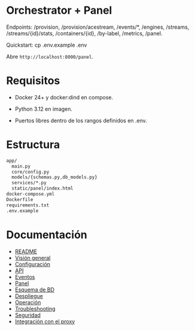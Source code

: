 # Orchestrator + Panel

Endpoints: /provision, /provision/acestream, /events/*, /engines, /streams, /streams/{id}/stats, /containers/{id}, /by-label, /metrics, /panel.

Quickstart:
cp .env.example .env

Abre `http://localhost:8000/panel`.

# Requisitos

 - Docker 24+ y docker:dind en compose.

 - Python 3.12 en imagen.

 - Puertos libres dentro de los rangos definidos en .env.

# Estructura

```md
app/
  main.py
  core/config.py
  models/{schemas.py,db_models.py}
  services/*.py
  static/panel/index.html
docker-compose.yml
Dockerfile
requirements.txt
.env.example
```

# Documentación
* [README](README.md)
* [Visión general](docs/OVERVIEW.md)
* [Configuración](docs/CONFIG.md)
* [API](docs/API.md)
* [Eventos](docs/EVENTS.md)
* [Panel](docs/PANEL.md)
* [Esquema de BD](docs/DB_SCHEMA.md)
* [Despliegue](docs/DEPLOY.md)
* [Operación](docs/OPERATIONS.md)
* [Troubleshooting](docs/TROUBLESHOOTING.md)
* [Seguridad](docs/SECURITY.md)
* [Integración con el proxy](docs/PROXY_INTEGRATION.md)



